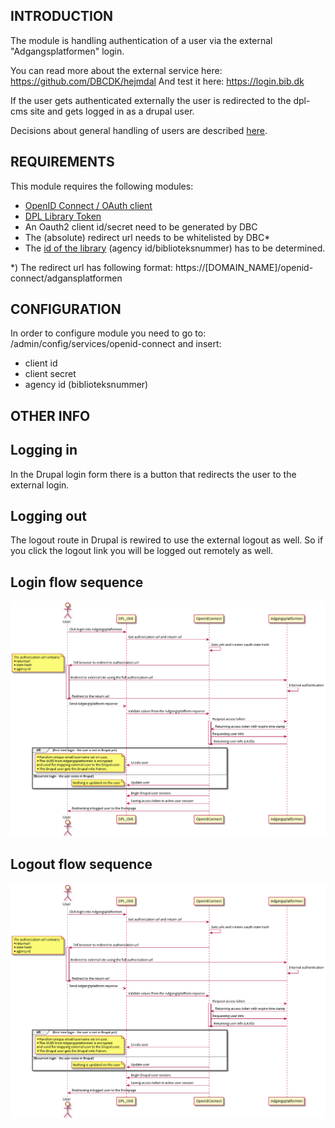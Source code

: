 INTRODUCTION
------------
The module is handling authentication of a user
via the external "Adgangsplatformen" login.

You can read more about the external service here:
https://github.com/DBCDK/hejmdal
And test it here:
https://login.bib.dk

If the user gets authenticated externally the user is redirected
to the dpl-cms site and gets logged in as a drupal user.

Decisions about general handling of users are described [here][1].


REQUIREMENTS
------------
This module requires the following modules:

 * [OpenID Connect / OAuth client](https://www.drupal.org/project/openid_connect)
 * [DPL Library Token](../dpl-cms/web/modules/custom/dpl_library_token)
 * An Oauth2 client id/secret need to be generated by DBC
 * The (absolute) redirect url needs to be whitelisted by DBC*
 * The [id of the library][2] (agency id/biblioteksnummer) has to be determined.

*) The redirect url has following format:
https://[DOMAIN_NAME]/openid-connect/adgansplatformen

CONFIGURATION
-------------
In order to configure module you need to go to:
/admin/config/services/openid-connect
and insert:
* client id
* client secret
* agency id (biblioteksnummer)


OTHER INFO
-------------

## Logging in
In the Drupal login form there is a button
that redirects the user to the external login.

## Logging out
The logout route in Drupal is rewired to use the external logout as well.
So if you click the logout link you will be logged out remotely as well.

## Login flow sequence
![login flow](../../../../docs/diagrams/render-png/adgangsplatform-login.png)

## Logout flow sequence
![logut flow](../../../../docs/diagrams/render-png/adgangsplatform-login.png)


[1]: <../../../../docs/architecture/adr-002-user-handling.md>
[2]: <https://slks.dk/omraader/kulturinstitutioner/biblioteker/biblioteksstandardisering/biblioteksnumre>
